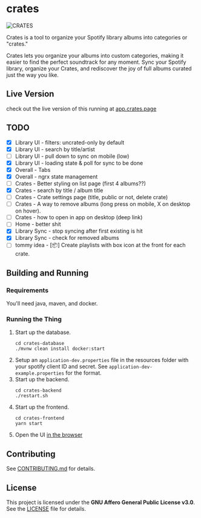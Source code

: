 # crates

![CRATES](https://app.crates.page/assets/images/crates-card-cropped.png)

Crates is a tool to organize your Spotify library albums into categories or "crates."

Crates lets you organize your albums into custom categories, making it easier to find the perfect soundtrack for any moment. Sync your Spotify library, organize your Crates, and rediscover the joy of full albums curated just the way you like.

## Live Version
check out the live version of this running at [app.crates.page](https://app.crates.page)

## TODO

- [X] Library UI - filters: uncrated-only by default
- [X] Library UI - search by title/artist
- [ ] Library UI - pull down to sync on mobile (low)
- [X] Library UI - loading state & poll for sync to be done 
- [X] Overall - Tabs
- [X] Overall - ngrx state management
- [ ] Crates - Better styling on list page (first 4 albums??)
- [X] Crates - search by title / album title
- [ ] Crates - Crate settings page (title, public or not, delete crate)
- [ ] Crates - A way to remove albums (long press on mobile, X on desktop on hover).
- [ ] Crates - how to open in app on desktop (deep link)
- [ ] Home - better shit
- [X] Library Sync - stop syncing after first existing is hit
- [X] Library Sync - check for removed albums
- [ ] tommy idea - [📦] Create playlists with box icon at the front for each crate.

## Building and Running

### Requirements
You'll need java, maven, and docker.

### Running the Thing

1. Start up the database.
   ```shell
   cd crates-database
   ./mvnw clean install docker:start
   ```
2. Setup an `application-dev.properties` file in the resources folder with your spotify client ID and secret. See `application-dev-example.properties` for the format. 
3. Start up the backend.
   ```shell
   cd crates-backend
   ./restart.sh
   ```
4. Start up the frontend.
   ```shell
   cd crates-frontend
   yarn start
   ```
5. Open the UI [in the browser](http://localhost:4311)
   
## Contributing

See [CONTRIBUTING.md](CONTRIBUTING.md) for details.

## License

This project is licensed under the **GNU Affero General Public License v3.0**.
See the [LICENSE](LICENSE) file for details.
